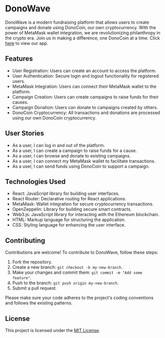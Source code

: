 # DonoWave

DonoWave is a modern fundraising platform that allows users to create campaigns and donate using DonoCoin, our own cryptocurrency. With the power of MetaMask wallet integration, we are revolutionizing philanthropy in the crypto era. Join us in making a difference, one DonoCoin at a time. Click [here](donowave.netlify.app) to view our app.

## Features

- User Registration: Users can create an account to access the platform.
- User Authentication: Secure login and logout functionality for registered users.
- MetaMask Integration: Users can connect their MetaMask wallet to the platform.
- Campaign Creation: Users can create campaigns to raise funds for their causes.
- Campaign Donation: Users can donate to campaigns created by others.
- DonoCoin Cryptocurrency: All transactions and donations are processed using our own DonoCoin cryptocurrency.

## User Stories

- As a user, I can log in and out of the platform.
- As a user, I can create a campaign to raise funds for a cause.
- As a user, I can browse and donate to existing campaigns.
- As a user, I can connect my MetaMask wallet to facilitate transactions.
- As a user, I can send funds using DonoCoin to support a campaign.

## Technologies Used

- React: JavaScript library for building user interfaces.
- React Router: Declarative routing for React applications.
- MetaMask: Wallet integration for secure cryptocurrency transactions.
- OpenZeppelin: Library for building secure smart contracts.
- Web3.js: JavaScript library for interacting with the Ethereum blockchain.
- HTML: Markup language for structuring the application.
- CSS: Styling language for enhancing the user interface.

## Contributing

Contributions are welcome! To contribute to DonoWave, follow these steps:

1. Fork the repository.
2. Create a new branch: `git checkout -b my-new-branch`.
3. Make your changes and commit them: `git commit -m "Add some feature"`.
4. Push to the branch: `git push origin my-new-branch`.
5. Submit a pull request.

Please make sure your code adheres to the project's coding conventions and follows the existing patterns.

## License

This project is licensed under the [MIT License](LICENSE).
